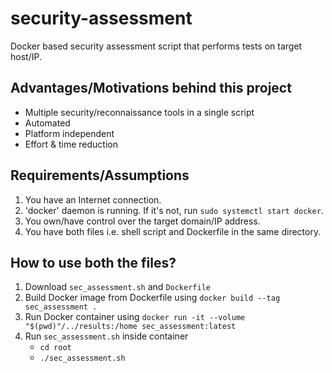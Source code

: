 # security-assessment
Docker based security assessment script that performs tests on target host/IP.

## Advantages/Motivations behind this project
* Multiple security/reconnaissance tools in a single script
* Automated
* Platform independent
* Effort & time reduction 

## Requirements/Assumptions
1. You have an Internet connection.
2. 'docker' daemon is running. If it's not, run `sudo systemctl start docker`.
3. You own/have control over the target domain/IP address. 
4. You have both files i.e. shell script and Dockerfile in the same directory.

## How to use both the files?
1. Download `sec_assessment.sh` and `Dockerfile`
2. Build Docker image from Dockerfile using `docker build --tag sec_assessment .`
3. Run Docker container using `docker run -it --volume "$(pwd)"/../results:/home sec_assessment:latest`
4. Run `sec_assessment.sh` inside container
   * `cd root`
   * `./sec_assessment.sh`
